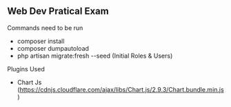 

## Web Dev Pratical Exam

Commands need to be run

- composer install
- composer dumpautoload
- php artisan migrate:fresh --seed (Initial Roles & Users)

Plugins Used

- Chart Js (https://cdnjs.cloudflare.com/ajax/libs/Chart.js/2.9.3/Chart.bundle.min.js)


